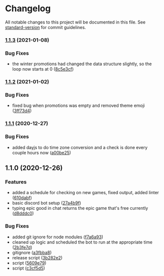 # Changelog

All notable changes to this project will be documented in this file. See [standard-version](https://github.com/conventional-changelog/standard-version) for commit guidelines.

### [1.1.3](https://github.com/StrixOSG/EpicBot/compare/v1.1.2...v1.1.3) (2021-01-08)


### Bug Fixes

* the winter promotions had changed the data structure slightly, so the loop now starts at 0 ([8c5e3cf](https://github.com/StrixOSG/EpicBot/commit/8c5e3cf31a314eeb456569480db2401439f3152f))

### [1.1.2](https://github.com/StrixOSG/EpicBot/compare/v1.1.1...v1.1.2) (2021-01-02)


### Bug Fixes

* fixed bug when promotions was empty and removed theme emoji ([3ff73d4](https://github.com/StrixOSG/EpicBot/commit/3ff73d426799360cd48dda1cfc1246d3950b069b))

### [1.1.1](https://github.com/StrixOSG/EpicBot/compare/v1.1.0...v1.1.1) (2020-12-27)


### Bug Fixes

* added dayjs to do time zone conversion and a check is done every couple hours now ([a00be25](https://github.com/StrixOSG/EpicBot/commit/a00be25459150cd1f64e5b31c8c9392146cecd71))

## 1.1.0 (2020-12-26)


### Features

* added a schedule for checking on new games, fixed output, added linter ([610dabf](https://github.com/StrixOSG/EpicBot/commit/610dabf53c7356f79e2d00eaef1742ba4598e834))
* basic discord bot setup ([27a4b9f](https://github.com/StrixOSG/EpicBot/commit/27a4b9f18d1832da10d47b0761bcd544048d3a01))
* typing epic good in chat returns the epic game that's free currently ([d8dddc0](https://github.com/StrixOSG/EpicBot/commit/d8dddc0e3a8216630ceed399a7baaab78861adff))


### Bug Fixes

* added git ignore for node modules ([f7a6a93](https://github.com/StrixOSG/EpicBot/commit/f7a6a9353486dd9d1fe1f2a072b6a66f84a3b216))
* cleaned up logic and scheduled the bot to run at the appropriate time ([2b3fe7d](https://github.com/StrixOSG/EpicBot/commit/2b3fe7d827dcd3730d0848d746c55087e1411648))
* gitignore ([a3fbba8](https://github.com/StrixOSG/EpicBot/commit/a3fbba8cf81809c00d2d654a5918f48ae9fd51b4))
* release script ([3b282e2](https://github.com/StrixOSG/EpicBot/commit/3b282e2dd7972f01c148d860d81d63a74ca21366))
* script ([5609e79](https://github.com/StrixOSG/EpicBot/commit/5609e7910652baf489957cbff14bfd657121f2a8))
* script ([c3cf5d5](https://github.com/StrixOSG/EpicBot/commit/c3cf5d5c120ab9f8ac2b2d0e4bbe12fdee871d27))
